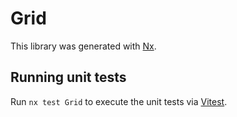 # Grid

This library was generated with [Nx](https://nx.dev).

## Running unit tests

Run `nx test Grid` to execute the unit tests via [Vitest](https://vitest.dev/).
